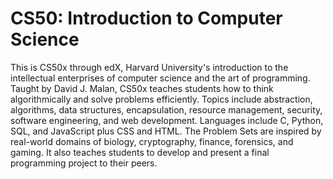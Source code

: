 # CS50: Introduction to Computer Science
This is CS50x through edX, Harvard University's introduction to the intellectual enterprises of computer science and the art of programming. Taught by David J. Malan, CS50x teaches students how to think algorithmically and solve problems efficiently. Topics include abstraction, algorithms, data structures, encapsulation, resource management, security, software engineering, and web development. Languages include C, Python, SQL, and JavaScript plus CSS and HTML. The Problem Sets are inspired by real-world domains of biology, cryptography, finance, forensics, and gaming. It also teaches students to develop and present a final programming project to their peers.
